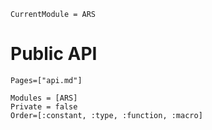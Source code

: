 ```@meta
CurrentModule = ARS
```

# Public API

```@index
Pages=["api.md"]
```

```@autodocs
Modules = [ARS]
Private = false
Order=[:constant, :type, :function, :macro]
```


